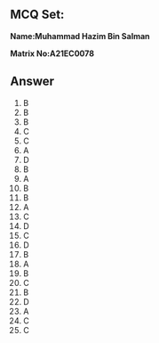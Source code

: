 ## MCQ Set:

**Name:Muhammad Hazim Bin Salman**

**Matrix No:A21EC0078**

## Answer
1. B
2. B
3. B
4. C
5. C
6. A
7. D
8. B
9. A
10. B
11. B
12. A
13. C
14. D
15. C
16. D
17. B
18. A
19. B
20. C
21. B
22. D
23. A
24. C
25. C
